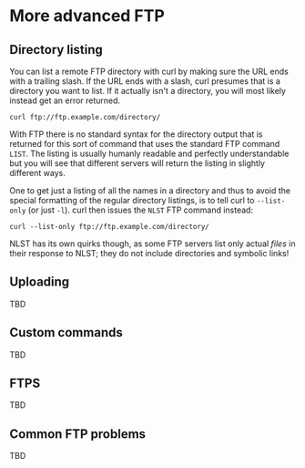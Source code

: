# More advanced FTP

## Directory listing

You can list a remote FTP directory with curl by making sure the URL ends with
a trailing slash. If the URL ends with a slash, curl presumes that is a
directory you want to list. If it actually isn't a directory, you will most
likely instead get an error returned.

    curl ftp://ftp.example.com/directory/

With FTP there is no standard syntax for the directory output that is returned
for this sort of command that uses the standard FTP command `LIST`. The
listing is usually humanly readable and perfectly understandable but you will
see that different servers will return the listing in slightly different ways.

One to get just a listing of all the names in a directory and thus to avoid
the special formatting of the regular directory listings, is to tell curl to
`--list-only` (or just `-l`). curl then issues the `NLST` FTP command instead:

    curl --list-only ftp://ftp.example.com/directory/

NLST has its own quirks though, as some FTP servers list only actual *files*
in their response to NLST; they do not include directories and symbolic links!

## Uploading

TBD

## Custom commands

TBD

## FTPS

TBD

## Common FTP problems

TBD
